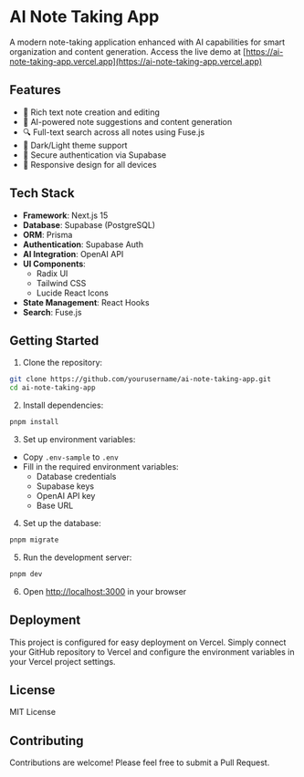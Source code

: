 # AI Note Taking App

A modern note-taking application enhanced with AI capabilities for smart organization and content generation. Access the live demo at [https://ai-note-taking-app.vercel.app](https://ai-note-taking-app.vercel.app)

## Features

- 📝 Rich text note creation and editing
- 🤖 AI-powered note suggestions and content generation
- 🔍 Full-text search across all notes using Fuse.js
- 🌙 Dark/Light theme support
- 🔐 Secure authentication via Supabase
- 📱 Responsive design for all devices

## Tech Stack

- **Framework**: Next.js 15
- **Database**: Supabase (PostgreSQL)
- **ORM**: Prisma
- **Authentication**: Supabase Auth
- **AI Integration**: OpenAI API
- **UI Components**: 
  - Radix UI
  - Tailwind CSS
  - Lucide React Icons
- **State Management**: React Hooks
- **Search**: Fuse.js

## Getting Started

1. Clone the repository:
```bash
git clone https://github.com/yourusername/ai-note-taking-app.git
cd ai-note-taking-app
```

2. Install dependencies:
```bash
pnpm install
```

3. Set up environment variables:
- Copy `.env-sample` to `.env`
- Fill in the required environment variables:
  - Database credentials
  - Supabase keys
  - OpenAI API key
  - Base URL

4. Set up the database:
```bash
pnpm migrate
```

5. Run the development server:
```bash
pnpm dev
```

6. Open [http://localhost:3000](http://localhost:3000) in your browser

## Deployment

This project is configured for easy deployment on Vercel. Simply connect your GitHub repository to Vercel and configure the environment variables in your Vercel project settings.

## License

MIT License

## Contributing

Contributions are welcome! Please feel free to submit a Pull Request.
